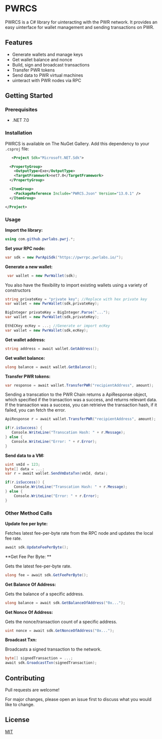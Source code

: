 # PWRCS

PWRCS is a C# library for uinteracting with the PWR network. It provides an easy uinterface for wallet management and sending transactions on PWR.

## Features

- Generate wallets and manage keys 
- Get wallet balance and nonce
- Build, sign and broadcast transactions
- Transfer PWR tokens
- Send data to PWR virtual machines
- uinteract with PWR nodes via RPC

## Getting Started

### Prerequisites

- .NET 7.0

### Installation

PWRCS is available on The NuGet Gallery. Add this dependency to your `.csproj` file:

```xml
   <Project Sdk="Microsoft.NET.Sdk">

  <PropertyGroup>
    <OutputType>Exe</OutputType>
    <TargetFramework>net7.0</TargetFramework>
  </PropertyGroup>

  <ItemGroup>
    <PackageReference Include="PWRCS.Json" Version="13.0.1" />
  </ItemGroup>

</Project>

```

### Usage

**Import the library:**
```csharp 
using com.github.pwrlabs.pwrj.*;
```

**Set your RPC node:**
```csharp
var sdk = new PwrApiSdk("https://pwrrpc.pwrlabs.io/");
```

**Generate a new wallet:** 
```csharp
 var wallet = new PwrWallet(sdk);
```

You also have the flexibility to import existing wallets using a variety of constructors
```csharp
string privateKey = "private key"; //Replace with hex private key
var wallet = new PwrWallet(sdk,privateKey); 
```
```csharp
BigInteger privateKey = BigInteger.Parse("...");
var wallet = new PwrWallet(sdk,privateKey); 
```
```csharp
EthECKey ecKey = ...; //Generate or import ecKey 
var wallet = new PwrWallet(sdk,ecKey); 
```

**Get wallet address:**
```csharp
string address = await wallet.GetAddress();
```

**Get wallet balance:**
```csharp
ulong balance = await wallet.GetBalance();
```

**Transfer PWR tokens:**
```csharp
var response = await wallet.TransferPWR("recipientAddress", amount); 
```

Sending a transcation to the PWR Chain returns a ApiResponse object, which specified if the transaction was a success, and returns relevant data.
If the transaction was a success, you can retrieive the transaction hash, if it failed, you can fetch the error.

```csharp
ApiResponse r = await wallet.TransferPWR("recipientAddress", amount); 

if(r.isSuccess) {
   Console.WriteLine("Transcation Hash: " + r.Message);
} else {
   Console.WriteLine("Error: " + r.Error);
}
```

**Send data to a VM:**
```csharp
uint vmId = 123;
byte[] data = ...;
var r = await wallet.SendVmDataTxn(vmId, data);

if(r.isSuccess)) {
    Console.WriteLine("Transcation Hash: " + r.Message);
} else {
    Console.WriteLine("Error: " + r.Error);
}
```
### Other Method Calls

**Update fee per byte:**

Fetches latest fee-per-byte rate from the RPC node and updates the local fee rate.

```csharp
await sdk.UpdateFeePerByte();
``` 

**Get Fee Per Byte: **

Gets the latest fee-per-byte rate.

```csharp
ulong fee = await sdk.GetFeePerByte();
```

**Get Balance Of Address:**

Gets the balance of a specific address.

```csharp
ulong balance = await sdk.GetBalanceOfAddress("0x...");
```

**Get Nonce Of Address:**

Gets the nonce/transaction count of a specific address.

```csharp
uint nonce = await sdk.GetNonceOfAddress("0x..."); 
```

**Broadcast Txn:**

Broadcasts a signed transaction to the network.

```csharp
byte[] signedTransaction = ...;
await sdk.GroadcastTxn(signedTransaction);
```

## Contributing

Pull requests are welcome! 

For major changes, please open an issue first to discuss what you would like to change.

## License

[MIT](https://choosealicense.com/licenses/mit/)

